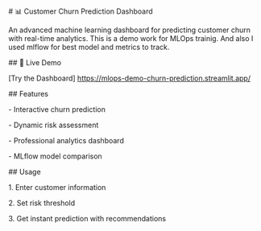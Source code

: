 \# 📊 Customer Churn Prediction Dashboard



An advanced machine learning dashboard for predicting customer churn with real-time analytics. This is a demo work for MLOps trainig. And also I used mlflow for best model and metrics to track.



\## 🚀 Live Demo

\[Try the Dashboard] https://mlops-demo-churn-prediction.streamlit.app/



\## Features

\- Interactive churn prediction

\- Dynamic risk assessment

\- Professional analytics dashboard

\- MLflow model comparison



\## Usage

1\. Enter customer information

2\. Set risk threshold

3\. Get instant prediction with recommendations

